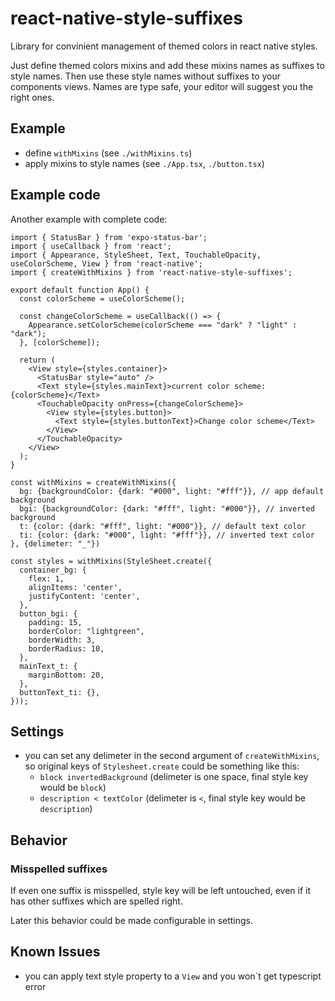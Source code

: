 # react-native-style-suffixes #

Library for convinient management of themed colors in react native styles.

Just define themed colors mixins and add these mixins names as suffixes to style names. Then use these style names without suffixes to your components views. Names are type safe, your editor will suggest you the right ones.

## Example ##
- define `withMixins` (see `./withMixins.ts`)
- apply mixins to style names (see `./App.tsx`, `./button.tsx`)

## Example code ##
Another example with complete code:
```tsx
import { StatusBar } from 'expo-status-bar';
import { useCallback } from 'react';
import { Appearance, StyleSheet, Text, TouchableOpacity, useColorScheme, View } from 'react-native';
import { createWithMixins } from 'react-native-style-suffixes';

export default function App() {
  const colorScheme = useColorScheme();

  const changeColorScheme = useCallback(() => {
    Appearance.setColorScheme(colorScheme === "dark" ? "light" : "dark");
  }, [colorScheme]);

  return (
    <View style={styles.container}>
      <StatusBar style="auto" />
      <Text style={styles.mainText}>current color scheme: {colorScheme}</Text>
      <TouchableOpacity onPress={changeColorScheme}>
        <View style={styles.button}>
          <Text style={styles.buttonText}>Change color scheme</Text>
        </View>
      </TouchableOpacity>
    </View>
  );
}

const withMixins = createWithMixins({
  bg: {backgroundColor: {dark: "#000", light: "#fff"}}, // app default background
  bgi: {backgroundColor: {dark: "#fff", light: "#000"}}, // inverted background
  t: {color: {dark: "#fff", light: "#000"}}, // default text color
  ti: {color: {dark: "#000", light: "#fff"}}, // inverted text color
}, {delimeter: "_"})

const styles = withMixins(StyleSheet.create({
  container_bg: {
    flex: 1,
    alignItems: 'center',
    justifyContent: 'center',
  },
  button_bgi: {
    padding: 15,
    borderColor: "lightgreen",
    borderWidth: 3,
    borderRadius: 10,
  },
  mainText_t: {
    marginBottom: 20,
  },
  buttonText_ti: {},
}));
```

## Settings ##
- you can set any delimeter in the second argument of `createWithMixins`, so original keys of `Stylesheet.create` could be something like this:
  - `block invertedBackground` (delimeter is one space, final style key would be `block`)
  - `description < textColor` (delimeter is ` < `, final style key would be `description`)

## Behavior ##

### Misspelled suffixes ###
If even one suffix is misspelled, style key will be left untouched, even if it has other suffixes which are spelled right.

Later this behavior could be made configurable in settings.

## Known Issues ##
- you can apply text style property to a `View` and you won`t get typescript error
